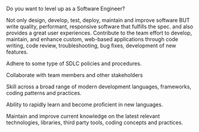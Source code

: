 Do you want to level up as a Software Engineer?

Not only design, develop, test, deploy, maintain and improve software BUT write quality, performant, responsive software that fulfills the spec. and also provides a great user experiences.
Contribute to the team effort to develop, maintain, and enhance custom, web-based applications through code writing, code review, troubleshooting, bug fixes, development of new features.

Adhere to some type of SDLC policies and procedures.

Collaborate with team members and other stakeholders

Skill across a broad range of modern development languages, frameworks, coding patterns and practices. 

Ability to rapidly learn and become proficient in new languages.

Maintain and improve current knowledge on the latest relevant technologies, libraries, third party tools, coding concepts and practices.

